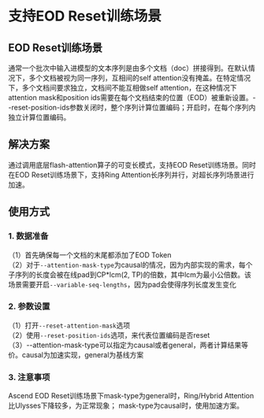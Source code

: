 # 支持EOD Reset训练场景

## EOD Reset训练场景
通常一个批次中输入进模型的文本序列是由多个文档（doc）拼接得到。在默认情况下，多个文档被视为同一序列，互相间的self attention没有掩盖。在特定情况下，多个文档间要求独立，文档间不能互相做self attention，在这种情况下attention mask和position ids需要在每个文档结束的位置（EOD）被重新设置。--reset-position-ids参数关闭时，整个序列计算位置编码；开启时，在每个序列内独立计算位置编码。

## 解决方案
通过调用底层flash-attention算子的可变长模式，支持EOD Reset训练场景。同时在EOD Reset训练场景下，支持Ring Attention长序列并行，对超长序列场景进行加速。

## 使用方式
### 1. 数据准备
（1）首先确保每一个文档的末尾都添加了EOD Token  
（2）对于`--attention-mask-type`为causal的情况，因为内部实现的需求，每个子序列的长度会被在线pad到CP*lcm(2, TP)的倍数，其中lcm为最小公倍数。该场景需要开启`--variable-seq-lengths`，因为pad会使得序列长度发生变化

### 2. 参数设置
（1）打开`--reset-attention-mask`选项  
（2）使用`--reset-position-ids`选项，来代表位置编码是否reset  
（3）--attention-mask-type可以指定为causal或者general，两者计算结果等价。causal为加速实现，general为基线方案

### 3. 注意事项
Ascend EOD Reset训练场景下mask-type为general时，Ring/Hybrid Attention比Ulysses下降较多，为正常现象；
mask-type为causal时，使用加速方案。
